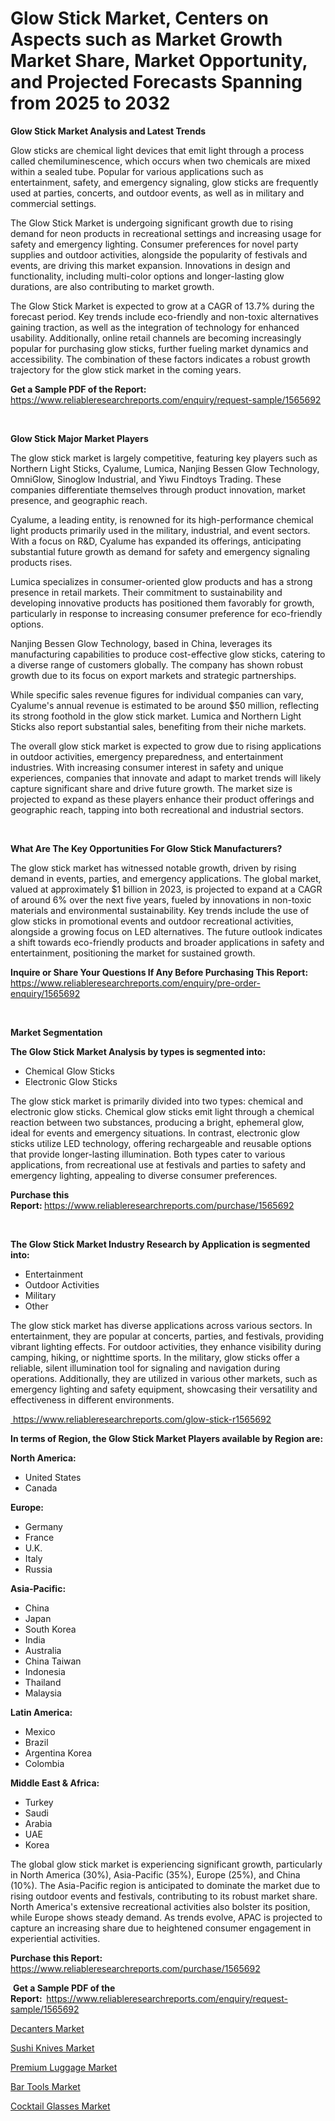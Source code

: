 <p><h1>Glow Stick Market, Centers on Aspects such as Market Growth Market Share, Market Opportunity, and Projected Forecasts Spanning from 2025 to 2032</h1></p><p><strong>Glow Stick Market Analysis and Latest Trends</strong></p>
<p><p>Glow sticks are chemical light devices that emit light through a process called chemiluminescence, which occurs when two chemicals are mixed within a sealed tube. Popular for various applications such as entertainment, safety, and emergency signaling, glow sticks are frequently used at parties, concerts, and outdoor events, as well as in military and commercial settings. </p><p>The Glow Stick Market is undergoing significant growth due to rising demand for neon products in recreational settings and increasing usage for safety and emergency lighting. Consumer preferences for novel party supplies and outdoor activities, alongside the popularity of festivals and events, are driving this market expansion. Innovations in design and functionality, including multi-color options and longer-lasting glow durations, are also contributing to market growth.</p><p>The Glow Stick Market is expected to grow at a CAGR of 13.7% during the forecast period. Key trends include eco-friendly and non-toxic alternatives gaining traction, as well as the integration of technology for enhanced usability. Additionally, online retail channels are becoming increasingly popular for purchasing glow sticks, further fueling market dynamics and accessibility. The combination of these factors indicates a robust growth trajectory for the glow stick market in the coming years.</p></p>
<p><strong>Get a Sample PDF of the Report:&nbsp;</strong> <a href="https://www.reliableresearchreports.com/enquiry/request-sample/1565692?utm_campaign=7&utm_medium=2&utm_source=Github&utm_content=ia&utm_term=04042025&utm_id=glow-stick">https://www.reliableresearchreports.com/enquiry/request-sample/1565692</a></p>
<p>&nbsp;</p>
<p><strong>Glow Stick Major Market Players</strong></p>
<p><p>The glow stick market is largely competitive, featuring key players such as Northern Light Sticks, Cyalume, Lumica, Nanjing Bessen Glow Technology, OmniGlow, Sinoglow Industrial, and Yiwu Findtoys Trading. These companies differentiate themselves through product innovation, market presence, and geographic reach.</p><p>Cyalume, a leading entity, is renowned for its high-performance chemical light products primarily used in the military, industrial, and event sectors. With a focus on R&D, Cyalume has expanded its offerings, anticipating substantial future growth as demand for safety and emergency signaling products rises. </p><p>Lumica specializes in consumer-oriented glow products and has a strong presence in retail markets. Their commitment to sustainability and developing innovative products has positioned them favorably for growth, particularly in response to increasing consumer preference for eco-friendly options.</p><p>Nanjing Bessen Glow Technology, based in China, leverages its manufacturing capabilities to produce cost-effective glow sticks, catering to a diverse range of customers globally. The company has shown robust growth due to its focus on export markets and strategic partnerships.</p><p>While specific sales revenue figures for individual companies can vary, Cyalume's annual revenue is estimated to be around $50 million, reflecting its strong foothold in the glow stick market. Lumica and Northern Light Sticks also report substantial sales, benefiting from their niche markets.</p><p>The overall glow stick market is expected to grow due to rising applications in outdoor activities, emergency preparedness, and entertainment industries. With increasing consumer interest in safety and unique experiences, companies that innovate and adapt to market trends will likely capture significant share and drive future growth. The market size is projected to expand as these players enhance their product offerings and geographic reach, tapping into both recreational and industrial sectors.</p></p>
<p>&nbsp;</p>
<p><strong>What Are The Key Opportunities For Glow Stick Manufacturers?</strong></p>
<p><p>The glow stick market has witnessed notable growth, driven by rising demand in events, parties, and emergency applications. The global market, valued at approximately $1 billion in 2023, is projected to expand at a CAGR of around 6% over the next five years, fueled by innovations in non-toxic materials and environmental sustainability. Key trends include the use of glow sticks in promotional events and outdoor recreational activities, alongside a growing focus on LED alternatives. The future outlook indicates a shift towards eco-friendly products and broader applications in safety and entertainment, positioning the market for sustained growth.</p></p>
<p><strong>Inquire or Share Your Questions If Any Before Purchasing This Report:</strong> <a href="https://www.reliableresearchreports.com/enquiry/pre-order-enquiry/1565692?utm_campaign=7&utm_medium=2&utm_source=Github&utm_content=ia&utm_term=04042025&utm_id=glow-stick">https://www.reliableresearchreports.com/enquiry/pre-order-enquiry/1565692</a></p>
<p>&nbsp;</p>
<p><strong>Market Segmentation</strong></p>
<p><strong>The Glow Stick Market Analysis by types is segmented into:</strong></p>
<p><ul><li>Chemical Glow Sticks</li><li>Electronic Glow Sticks</li></ul></p>
<p><p>The glow stick market is primarily divided into two types: chemical and electronic glow sticks. Chemical glow sticks emit light through a chemical reaction between two substances, producing a bright, ephemeral glow, ideal for events and emergency situations. In contrast, electronic glow sticks utilize LED technology, offering rechargeable and reusable options that provide longer-lasting illumination. Both types cater to various applications, from recreational use at festivals and parties to safety and emergency lighting, appealing to diverse consumer preferences.</p></p>
<p><strong>Purchase this Report:&nbsp;</strong><a href="https://www.reliableresearchreports.com/purchase/1565692?utm_campaign=7&utm_medium=2&utm_source=Github&utm_content=ia&utm_term=04042025&utm_id=glow-stick">https://www.reliableresearchreports.com/purchase/1565692</a></p>
<p>&nbsp;</p>
<p><strong>The Glow Stick Market Industry Research by Application is segmented into:</strong></p>
<p><ul><li>Entertainment</li><li>Outdoor Activities</li><li>Military</li><li>Other</li></ul></p>
<p><p>The glow stick market has diverse applications across various sectors. In entertainment, they are popular at concerts, parties, and festivals, providing vibrant lighting effects. For outdoor activities, they enhance visibility during camping, hiking, or nighttime sports. In the military, glow sticks offer a reliable, silent illumination tool for signaling and navigation during operations. Additionally, they are utilized in various other markets, such as emergency lighting and safety equipment, showcasing their versatility and effectiveness in different environments.</p></p>
<p><a href="https://www.reliableresearchreports.com/glow-stick-r1565692?utm_campaign=7&utm_medium=2&utm_source=Github&utm_content=ia&utm_term=04042025&utm_id=glow-stick">&nbsp;https://www.reliableresearchreports.com/glow-stick-r1565692</a></p>
<p><strong>In terms of Region, the Glow Stick Market Players available by Region are:</strong></p>
<p>
    <p> <strong> North America: </strong>
        <ul>
            <li>United States</li>
            <li>Canada</li>
        </ul>
        </p> 
    <p> <strong> Europe: </strong>
        <ul>
            <li>Germany</li>
            <li>France</li>
            <li>U.K.</li>
            <li>Italy</li>
            <li>Russia</li>
        </ul>
        </p> 
    <p> <strong> Asia-Pacific: </strong>
        <ul>
            <li>China</li>
            <li>Japan</li>
            <li>South Korea</li>
            <li>India</li>
            <li>Australia</li>
            <li>China Taiwan</li>
            <li>Indonesia</li>
            <li>Thailand</li>
            <li>Malaysia</li>
        </ul>
        </p> 
    <p> <strong> Latin America: </strong>
        <ul>
            <li>Mexico</li>
            <li>Brazil</li>
            <li>Argentina Korea</li>
            <li>Colombia</li>
        </ul>
        </p> 
    <p> <strong> Middle East & Africa: </strong>
        <ul>
            <li>Turkey</li>
            <li>Saudi</li>
            <li>Arabia</li>
            <li>UAE</li>
            <li>Korea</li>
        </ul>
    </p>
    </p>
<p><p>The global glow stick market is experiencing significant growth, particularly in North America (30%), Asia-Pacific (35%), Europe (25%), and China (10%). The Asia-Pacific region is anticipated to dominate the market due to rising outdoor events and festivals, contributing to its robust market share. North America's extensive recreational activities also bolster its position, while Europe shows steady demand. As trends evolve, APAC is projected to capture an increasing share due to heightened consumer engagement in experiential activities.</p></p>
<p><strong>Purchase this Report: </strong><a href="https://www.reliableresearchreports.com/purchase/1565692?utm_campaign=7&utm_medium=2&utm_source=Github&utm_content=ia&utm_term=04042025&utm_id=glow-stick">https://www.reliableresearchreports.com/purchase/1565692</a></p>
<p>&nbsp;<strong>Get a Sample PDF of the Report:&nbsp;&nbsp;</strong><a href="https://www.reliableresearchreports.com/enquiry/request-sample/1565692?utm_campaign=7&utm_medium=2&utm_source=Github&utm_content=ia&utm_term=04042025&utm_id=glow-stick">https://www.reliableresearchreports.com/enquiry/request-sample/1565692</a></p>
<p><strong></strong></p>
<p><p><a href="https://github.com/direepittr/Market-Research-Report-List-1/blob/main/decanters-market.md?utm_campaign=7&utm_medium=2&utm_source=Github&utm_content=ia&utm_term=04042025&utm_id=glow-stick">Decanters Market</a></p><p><a href="https://github.com/denuetkachci/Market-Research-Report-List-1/blob/main/sushi-knives-market.md?utm_campaign=7&utm_medium=2&utm_source=Github&utm_content=ia&utm_term=04042025&utm_id=glow-stick">Sushi Knives Market</a></p><p><a href="https://github.com/houltngake/Market-Research-Report-List-1/blob/main/premium-luggage-market.md?utm_campaign=7&utm_medium=2&utm_source=Github&utm_content=ia&utm_term=04042025&utm_id=glow-stick">Premium Luggage Market</a></p><p><a href="https://github.com/lenjakam/Market-Research-Report-List-1/blob/main/bar-tools-market.md?utm_campaign=7&utm_medium=2&utm_source=Github&utm_content=ia&utm_term=04042025&utm_id=glow-stick">Bar Tools Market</a></p><p><a href="https://github.com/quiraytaibat/Market-Research-Report-List-1/blob/main/cocktail-glasses-market.md?utm_campaign=7&utm_medium=2&utm_source=Github&utm_content=ia&utm_term=04042025&utm_id=glow-stick">Cocktail Glasses Market</a></p></p>
